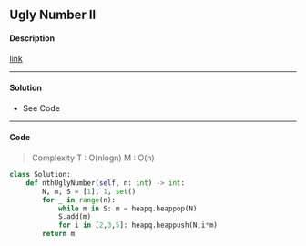 ## Ugly Number II

#### Description

[link](https://leetcode.com/problems/ugly-number-ii/)

---

#### Solution

- See Code

---

#### Code

> Complexity  T : O(nlogn)   M : O(n)

```python
class Solution:
    def nthUglyNumber(self, n: int) -> int:
    	N, m, S = [1], 1, set()
    	for _ in range(n):
    		while m in S: m = heapq.heappop(N)
    		S.add(m)
    		for i in [2,3,5]: heapq.heappush(N,i*m)
    	return m
```
